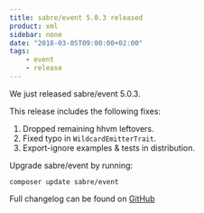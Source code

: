 ```yaml
---
title: sabre/event 5.0.3 released
product: xml
sidebar: none
date: "2018-03-05T09:00:00+02:00"
tags:
    - event
    - release
---
```


We just released sabre/event 5.0.3.

This release includes the following fixes:

1. Dropped remaining hhvm leftovers.
2. Fixed typo in `WildcardEmitterTrait`.
3. Export-ignore examples & tests in distribution.

Upgrade sabre/event by running:

    composer update sabre/event

Full changelog can be found on [GitHub][1]

[1]: https://github.com/sabre-io/event/blob/5.0.3/CHANGELOG.md

